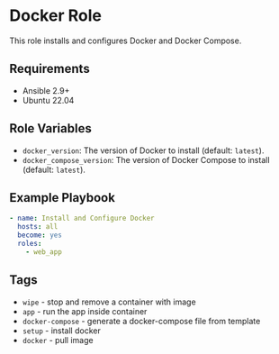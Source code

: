 # Docker Role

This role installs and configures Docker and Docker Compose.

## Requirements

- Ansible 2.9+
- Ubuntu 22.04

## Role Variables

- `docker_version`: The version of Docker to install (default: `latest`).
- `docker_compose_version`: The version of Docker Compose to install (default: `latest`).

## Example Playbook

```yaml
- name: Install and Configure Docker
  hosts: all
  become: yes 
  roles:
    - web_app
```

## Tags
- `wipe` - stop and remove a container with image
- `app` - run the app inside container
- `docker-compose` - generate a docker-compose file from template
- `setup` - install docker 
- `docker` - pull image